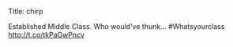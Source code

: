 Title: chirp

Established Middle Class. Who would've thunk... #Whatsyourclass <a href="http://t.co/tkPaGwPncv">http://t.co/tkPaGwPncv</a>
